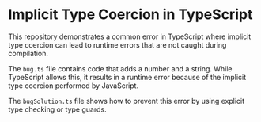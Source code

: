 # Implicit Type Coercion in TypeScript

This repository demonstrates a common error in TypeScript where implicit type coercion can lead to runtime errors that are not caught during compilation.

The `bug.ts` file contains code that adds a number and a string.  While TypeScript allows this, it results in a runtime error because of the implicit type coercion performed by JavaScript.

The `bugSolution.ts` file shows how to prevent this error by using explicit type checking or type guards.